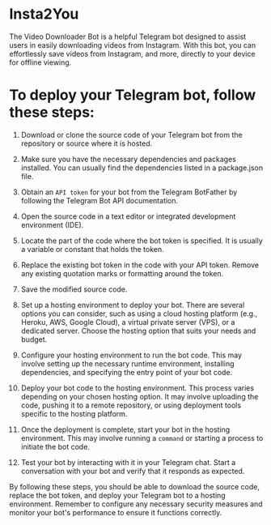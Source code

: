 # Insta2You

The Video Downloader Bot is a helpful Telegram bot designed to assist users in easily downloading videos from Instagram. With this bot, you can effortlessly save videos from Instagram, and more, directly to your device for offline viewing.


# To deploy your Telegram bot, follow these steps:

1. Download or clone the source code of your Telegram bot from the repository or source where it is hosted.

2. Make sure you have the necessary dependencies and packages installed. You can usually find the dependencies listed in a package.json file.

3. Obtain an `API token` for your bot from the Telegram BotFather by following the Telegram Bot API documentation.

4. Open the source code in a text editor or integrated development environment (IDE).

5. Locate the part of the code where the bot token is specified. It is usually a variable or constant that holds the token.

6. Replace the existing bot token in the code with your API token. Remove any existing quotation marks or formatting around the token.

7. Save the modified source code.

8. Set up a hosting environment to deploy your bot. There are several options you can consider, such as using a cloud hosting platform (e.g., Heroku, AWS, Google Cloud), a virtual private server (VPS), or a dedicated server. Choose the hosting option that suits your needs and budget.

9. Configure your hosting environment to run the bot code. This may involve setting up the necessary runtime environment, installing dependencies, and specifying the entry point of your bot code.

10. Deploy your bot code to the hosting environment. This process varies depending on your chosen hosting option. It may involve uploading the code, pushing it to a remote repository, or using deployment tools specific to the hosting platform.

11. Once the deployment is complete, start your bot in the hosting environment. This may involve running a `command` or starting a process to initiate the bot code.

12. Test your bot by interacting with it in your Telegram chat. Start a conversation with your bot and verify that it responds as expected.

By following these steps, you should be able to download the source code, replace the bot token, and deploy your Telegram bot to a hosting environment. Remember to configure any necessary security measures and monitor your bot's performance to ensure it functions correctly.
